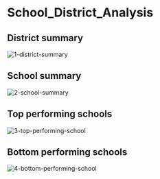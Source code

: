 # School_District_Analysis

## District summary 

<img src="https://i.ibb.co/Vv75ZmC/1-district-summary.png" alt="1-district-summary" border="0" />

## School summary 

<img src="https://i.ibb.co/ZVGv3FB/2-school-summary.png" alt="2-school-summary" border="0">

## Top performing schools


<img src="https://i.ibb.co/31d1t0s/3-top-performing-school.png" alt="3-top-performing-school" border="0">

## Bottom performing schools 

<img src="https://i.ibb.co/T2X7wxn/4-bottom-performing-school.png" alt="4-bottom-performing-school" border="0">
